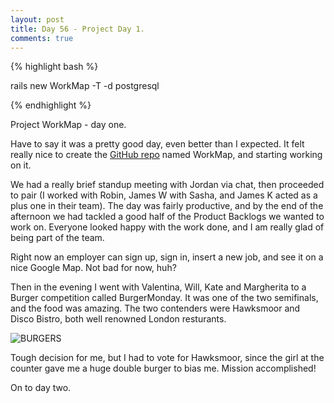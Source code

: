 ```yaml
---
layout: post
title: Day 56 - Project Day 1.
comments: true
---
```


{% highlight bash %}

rails new WorkMap -T -d postgresql
		
{% endhighlight %}

Project WorkMap - day one.

Have to say it was a pretty good day, even better than I expected. It felt really nice to create the [GitHub repo](https://github.com/federicomaffei/WorkMap) named WorkMap, and starting working on it.

We had a really brief standup meeting with Jordan via chat, then proceeded to pair (I worked with Robin, James W with Sasha, and James K acted as a plus one in their team). The day was fairly productive, and by the end of the afternoon we had tackled a good half of the Product Backlogs we wanted to work on. Everyone looked happy with the work done, and I am really glad of being part of the team.

Right now an employer can sign up, sign in, insert a new job, and see it on a nice Google Map. Not bad for now, huh?

Then in the evening I went with Valentina, Will, Kate and Margherita to a Burger competition called BurgerMonday. It was one of the two semifinals, and the food was amazing. The two contenders were Hawksmoor and Disco Bistro, both well renowned London resturants.

![BURGERS](http://federicomaffei.github.io/public/images/burger.jpg)

Tough decision for me, but I had to vote for Hawksmoor, since the girl at the counter gave me a huge double burger to bias me. Mission accomplished!

On to day two.